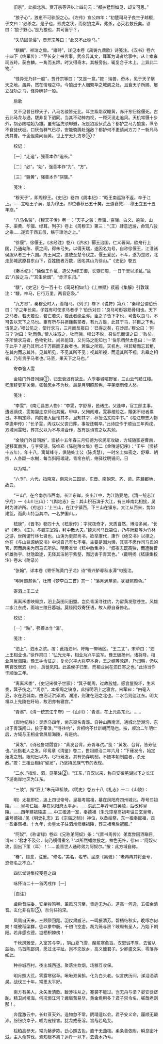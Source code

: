 <!-- { "loadSidebar": true } -->
　　旧京”，此指北京。贾开宗等评以上四句云：“都护猛烈如见，却又可思。”

　　“狼子心”，狼崽不可驯服之心。《左传》宣公四年：“初楚司马子良生子越椒，子文曰：‘必杀之。是子也，熊虎之状，而豺狼之声，弗杀，必灭若敖氏矣。谚曰：‘狼子野心。’是乃狼也，其可畜乎？，

　　“失防固见侵”，贾开宗等曰：“此又不止咏马。”

　　“麒麟”，祥瑞之兽。“雍畤”，详见本卷《禹铸九鼎歌》诗笺注。《汉书》卷六十四下《终军传》：“至长安上书言事，武帝异其文，拜军为谒者给事中。从上幸雍祠五畤，获白麟，一角而五蹄。时又得奇木，其枝旁出，辄复合于木上。上异此二物。”

　　“怪异无乃非一般”，贾开宗等曰：“又是一意。”按：瑞兽、奇木，见于天子祭天之地，虽异，然在情理之中。今狼出于人烟繁华之城阛之处，且食天子所赐、屡立战功之马，怪异确非一般。

　　后歌

　　又不见昔日穆天子，八马名骏皆无比。耳生紫焰双瞳黄，赤汗东归徐偃死。古云此马龙与通，騕非复下驷同。当其不动神内视，一顾灭没走追风。天机常慑十步外，胡必踢啮始为雄。虽有猛虎须却避，况是狼跋伏荒丛？都护之马为狼食，纵令不食徒伏枥。口厌刍秣气已尽，安能骁腾赴强敌？都护何不更请尚方刀？一斩凡马洗其曹。千金但莫问骊黄。世上宁无九方皋⑤？

　　校记：

　　［一］“走追”，强善本作“追长。”

　　［二］“必”，“始”，强善本作“为”、“方”。

　　［三］“骊黄”，强善本作“骐骥。”

　　笺注：

　　“穆天子”，即周穆王。《史记》卷四《周本纪》：“昭王南巡狩不返，卒于江上。……立昭王子满，是为穆王。即位春秋已五十矣，王道衰微……穆王立五十五年崩。”

　　“八马名骏”，《穆天子传》卷一：“天子之骏：赤骥、盗骊、白义、逾轮、山子、渠黄、华骝、绿耳。列子》卷上《周穆王》第三：“（王）肆意远游，命驾八骏之乘……遂宾于西五母，觞于瑶池之上。”

　　“徐偃”，徐偃王。《水经注》卷八《济水》郾王治国，仁义著闻，欲舟行上国，乃通勾陈、蔡之间，得朱弓矢，以得天瑞，遂因名为号，自称徐偃王，江淮诸侯服从者三十六国。周王闻之，遣使至楚令伐之。偃王爱民，不斗，遂为楚败，北走彭城武原县东山下，百姓随者万数，因名其山为徐山。”《史记》卷五

　　《秦本纪》：“徐偃王作乱，造父为缪王御，长驱归周，一日千里以求乱。”故云“八骏之马，”“耳生紫烟”，“赤汗东归。”

　　“騕”，《史记》卷一百十七《司马相如传》《上林赋》裴骃《集解》引敦璞注：“騕，神马，日行万里。两音窈袅。”

　　“九方皋”，秦穆公时人，善相马。《列子》卷下《说符》第八：“秦穆公谓伯乐曰：‘子之年长矣，子姓有可使求马者乎？’伯乐对曰：‘良马可形容筋骨相也。天下之马者，若灭若没，若亡若失，若此者绝尘弥。臣之子皆下才也，可告以良马，不可告以天下之马也。臣有所与共担躔薪菜者，有九方皋，此其于马，非臣之下也，请见之。’穆公见之，使行求马，三月而反报曰：‘已得之矣，在沙邱。’穆公曰：‘何马？’对曰：‘牝而黄。’使人往取之，牡而骊。穆公不悦，召伯乐而谓之曰：‘败矣。子所使求马者，色物牝牡，尚弗能知，又何马之能知也？’伯乐喟然太息曰：‘一至于此乎？是乃其所以千万臣而无数者也。若皋之所观，天机也，得其精而忘其粗，在其内而忘其外。见其所见，不见其所不见；视其所视，而遗其所不视。若皋之相者，乃有贵乎马者也。’马至，果天下之马也。”

　　寄李舍人雯

　　金陵门外昔同游②，归去衰迟有故丘。六季春城喧野雀，三山云气黯江楼。嵇康辞吏非关懒，张翰思乡不为秋。最是月明照颜色，平芜烟雨使人愁。

　　笺注：

　　“李雯”，《南汇县志人物》：“李雯，字舒章，邑诸生。父逢申，官工部主事，遭诬谪戍，雯匍匐走京师讼其冤。甲申，父殉闯难，雯募棺殓之，饘粥不继者累日。本朝定鼎，内院诸大臣怜其孝，且知其才，荐授弘文院中书。”《松江府志人物李逢申传》：“长子雯，丙戌以父丧归葬，事竣还朝卒。”此诗应作于顺治三年丙戌，方域闻雯归，葬其父以为不与清合作，故有是诗寄之以共勉。

　　“金陵门外昔同游”，崇祯十五年春三月归德为农民军攻破，方域随家避曹南，遂移寓南京，与李雯游。陈维崧《陈迦陵文集》卷二《金陵游记序》：“壬午（崇祯十五年），年十八，寓鹫峰寺，俱随处士公（陈贞慧），一时名士如密之、舒章、朝宗，人各踞一水榭，每当斜阳叆叇，青帘白航，络驿纹明镜间，日

　　以为常。”

　　“六季”，六代，指南京，南京为三国吴、东晋、南朝宋、齐、梁、陈建都地，故云。

　　“三山”，在今南京市西南，长江东岸，突出江中，为江防要地。《清一统志江宁府》一《山川三山》：“《舆地志》云：其山积石滨于大江，有三峰南北相接，吴时为津济所。《府志》：‘上三山，在江宁镇西，下三山在镇东。大江从西来，势如建瓴，而此山特当其冲。一名护国山。，

　　嵇康”，《晋书》卷四十九《嵇康传》：字叔夜奇才，天质自然，博洽多闻，“长好《老》、《庄》，与魏宗室婚，拜中散大夫。”魏末司马氏篡位，乃与阮籍等为竹林之游，世所谓竹林七贤也。山涛为吏部尚书，欲举康代，康作《绝交书》以拒之。他在《与山巨源绝交书》中说自己有七不堪，主要是因为懒，其实不愿作司马氏的官，因而后来为司马氏所杀。明黄省曾《嵇中散集序》：“叔夜志既高独，而遭魏晋奸雄弥宇、豺虺盈途，无怪其洁躬于紫壑，而远害于青冥也。”（戴明扬《嵇康集校注》卷末《附录》）

　　“张翰”，详本卷《寄怀陈黄门子龙》诗“寄兴鲈蒪秋水潭”句笺注。

　　“明月照颜色”，杜甫《梦李白二首》其一：“落月满屋梁，犹疑照颜色。”

　　寄泗上王二丈

　　离离禾黍映周京，泗上英图问旧盟。岂负青溪寻往约，为留黄发慰苍生。风雄二水江东戍，雨暗三陵日暮城。莫怪阿奴寄狂语，故人原自眷修名。

　　校记：

　　［一］“映”，强善本作“偏”。

　　笺注：

　　“泗上”，泗水之滨。按：此指泗州、盱眙一带地区。“王二丈”，宋荦曰：“泗上王相业也。”徐作肃曰：“弘光元年，相业为兴平监军。豫王破扬州，诸将降，相业屏居海陵。豫王手令征之，复命兴平大将李本身，王之纲等敦辟，乃归朝，仍以明官改居泗（州），后徙凤阳。此盖侯子归里，而相业尚在泗日寄之也。”此诗当作于顺治三年。

　　“离离禾黍”，《史记宋微子世家》：“箕子朝周，过故殷墟，感宫屋毁坏，生禾黍，箕子伤之。”“周京”，本指周之镐京，此指明泗上之寝宫。宋荦曰：“由毫入泗，水在泗城南，由泗泛洪泽湖，溯淮，则淮在泗之北也。二水合则达江东。明太祖以上先陵在盱眙，故泗亦有寝宫。”

　　“青溪”，《清一统志江宁府》一《山川》：“青溪，在上元县东北。……

　　《舆地纪胜》：吴赤乌四年，凿东渠名青溪。自钟山西南流，通城北堑潮沟，东出于青溪闸口，接于秦淮。”“寻往约”，言相约不仕新朝而隐也。按，顺治二年明亡后，方域与王相业曾屏居海陵，有是约。

　　“黄发”，《诗经鲁颂閟宫》：“黄发台背，寿胥与试。”笺：“黄发、台背，皆寿征也。”此指老人之发。印鸾章《清鉴》卷二，世祖顺治二年六月：“下薙发令，始定薙发之制。限旬日以内，尽行薙发，其有仍存明制，不随本朝制度者，杀无赦。”按：王相业相约“留发”，乃坚持民族气节的表现。

　　“二水，”指淮、泗，见笺注②。“江东，”自汉以来，称自安微芜湖以下之长江下游南岸地区为江东。

　　“三陵”，指“泗上”朱元璋祖陵。《明史》卷五十八《礼志》十二《山陵》：

　　明）太祖即位，追上四世帝号。皇祖考熙祖，墓在凤阳府四州城北，荐号曰祖陵。……皇考仁祖，墓在凤阳府太平乡，……洪武二年荐号曰英陵，后改称皇陵。……四年建祖陵庙……中三楹通一室，奉德祖（朱元璋皇高祖考谥曰玄皇帝，庙号德祖，’见《明史礼志》五《宗庙之制》）神位，以备祫祭，东一楹奉懿祖，西一盈奉熙祖。十九年，命皇太子往泗州修缮祖陵，葬三祖帝后冠服。”

　　“阿奴”，《称谓绿》卷四《兄称弟阿奴》条：“《晋书周传》）弟嵩尝因酒瞋目，谓曰：‘君才不及弟，何乃横得重名？’以所然蜡烛投之，神色无忤，徐曰：‘阿奴火攻，固出下策（耳）！’……盖晋世人通称弟为阿奴尔。”按：此方域自称。

　　“眷”，顾念，注重。“修名，”美名，名节。屈原《离骚》：“老冉冉其将至兮，恐修名之不立。”

　　四忆堂诗集校笺卷之四

　　咏怀诗二十一首丙戌作［一］

　　［自注］

　　虞舜昔端委，安坐弹鸣琴。薰风习习至，贵适无为心。道高一何逸，五弦余清音。玄化非有形⑤，奈何任钩深。

　　凤凰自天来，三顾颇回翔。羽仪肃威洁，一鸣振清芳。碧梧结秋实，晚啄亦何妨！嗟彼稻梁群，徒以豢中肠。千仞飞空虚，胡为笼与房？岐周有圣人，乃始下朝阳。若非感玄德，岂栖枳棘傍！

　　千秋风雅堂，入室苏与李。，阴山夏飞雪，酪浆寒愈旨。汉恩诚不厚，去留从兹始。马首陈鄙词，愿过北平趾。岂不恋故乡，高义愧君子。少卿盛文采，零落亦如此。

　　种谷城西村，夜出城西道。聚落生炊烟，场稼互收保。

　　明月照大荒，零露寒宿草。啾啾双黄鹄，化为白头老。似言庆历间，涕泪洒清昊。战伐三十年，常思太平好。

　　南方有美人，永矢发清歌。跋涉往从之，蹇裳不能过。岂无舟与梁？晏安徒蹉跎。精卫尚填海，何况但江河？蛾眉苦易尽，黄金焉用多？君子崇令名，嗟哉老则那！。

　　奔霆激云中，长虹亘天外。造物忽不常，阴晴适以会。君子安义命，履顺无颠沛。纷纷侥幸子，嗟为宠禄害。犹龙戒泰淫，旨哉若龟艾。

　　桧柏高参天，常为藤萝欺。劲心照古色，直干无曲枝。柔条善依附，瞬息密叶滋。主人命剪伐，焉知根不离？运斤一以下，去蠹木乃亏。


